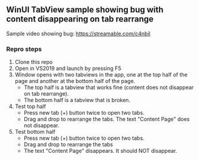## WinUI TabView sample showing bug with content disappearing on tab rearrange

Sample video showing bug: https://streamable.com/c4nbil 

### Repro steps

1. Clone this repo
1. Open in VS2019 and launch by pressing F5
1. Window opens with two tabviews in the app, one at the top half of the page and another at the bottom half of the page.
    - The top half is a tabview that works fine (content does not disappear on tab rearrange).
    - The bottom half is a tabview that is broken.
1. Test top half
    - Press new tab (+) button twice to open two tabs.
    - Drag and drop to rearrange the tabs. The text "Content Page" does not disappear.
1. Test bottom half
    - Press new tab (+) button twice to open two tabs.
    - Drag and drop to rearrange the tabs
    - The text "Content Page" disappears. It should NOT disappear.

